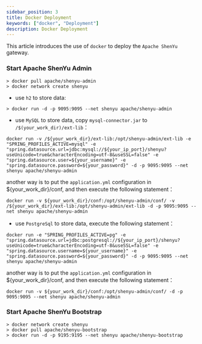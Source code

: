 ```yaml
---
sidebar_position: 3
title: Docker Deployment
keywords: ["docker", "Deployment"]
description: Docker Deployment
---
```


This article introduces the use of `docker` to deploy the `Apache ShenYu` gateway.

### Start Apache ShenYu Admin

```
> docker pull apache/shenyu-admin
> docker network create shenyu
```

* use `h2` to store data:

```
> docker run -d -p 9095:9095 --net shenyu apache/shenyu-admin
```

* use `MySQL` to store data, copy `mysql-connector.jar` to `/$(your_work_dir)/ext-lib`：

```
docker run -v /${your_work_dir}/ext-lib:/opt/shenyu-admin/ext-lib -e "SPRING_PROFILES_ACTIVE=mysql" -e "spring.datasource.url=jdbc:mysql://${your_ip_port}/shenyu?useUnicode=true&characterEncoding=utf-8&useSSL=false" -e "spring.datasource.user=${your_username}" -e "spring.datasource.password=${your_password}" -d -p 9095:9095 --net shenyu apache/shenyu-admin
```

another way is to put the `application.yml` configuration in ${your_work_dir}/conf, and then execute the following statement：

```          
docker run -v ${your_work_dir}/conf:/opt/shenyu-admin/conf/ -v /${your_work_dir}/ext-lib:/opt/shenyu-admin/ext-lib -d -p 9095:9095 --net shenyu apache/shenyu-admin
```

* use `PostgreSql` to store data, execute the following statement：

```
docker run -e "SPRING_PROFILES_ACTIVE=pg" -e "spring.datasource.url=jdbc:postgresql://${your_ip_port}/shenyu?useUnicode=true&characterEncoding=utf-8&useSSL=false" -e "spring.datasource.username=${your_username}" -e "spring.datasource.password=${your_password}" -d -p 9095:9095 --net shenyu apache/shenyu-admin
```

another way is to put the `application.yml` configuration in ${your_work_dir}/conf, and then execute the following statement：

```
docker run -v ${your_work_dir}/conf:/opt/shenyu-admin/conf/ -d -p 9095:9095 --net shenyu apache/shenyu-admin
```

### Start Apache ShenYu Bootstrap

```
> docker network create shenyu
> docker pull apache/shenyu-bootstrap
> docker run -d -p 9195:9195 --net shenyu apache/shenyu-bootstrap
```
